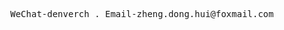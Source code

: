 <!--
### Hi there is tinyRipple...👋
-->

<!--
**tinyRipple/tinyRipple** is a ✨ _special_ ✨ repository because its `README.md` (this file) appears on your GitHub profile.

Here are some ideas to get you started:

- 🔭 I’m currently working on ...
- 🌱 I’m currently learning ...
- 👯 I’m looking to collaborate on ...
- 🤔 I’m looking for help with ...
- 💬 Ask me about ...
- 📫 How to reach me: ...
- 😄 Pronouns: ...
- ⚡ Fun fact: ...
- 😀 热爱开源 热爱 Coding
- 😄 享受生活 享受当下
-->
<!--
- 🔭 目前就读于浙江工业大学数据科学与大数据技术专业
- 🌱 秃头刷 LeetCode 中，学习前端，~~接触数据挖掘、机器学习~~，会一点 Hadoop ~~和Spark~~
- ✨ 希望能成为一名优秀的前端开发者
- ⚡ [![PersonalWebsite](https://img.shields.io/badge/PersonalWebsite-http%3A%2F%2Fzhengdh.top%2F-DB7D74)](http://zhengdh.top/)
-->
<!--
- 💬 ![WeChat](https://img.shields.io/badge/WeChat-zhengdonghui0120-1AAD19)
- 📫 [![E-mail](https://img.shields.io/badge/E--mail-zheng.dong.hui%40foxmail.com-orange)](mailto:zheng.dong.hui@foxmail.com)
-->
<!--
[![](https://github-readme-stats.vercel.app/api?username=tinyRipple&show_icons=true&icon_color=CE1D2D&text_color=718096&bg_color=ffffff&hide_title=true")](https://github.com/tinyRipple)
-->
<p align="center">
  <samp>
    <span>WeChat-denverch</span> .
    <span>Email-zheng.dong.hui@foxmail.com</span>
  </samp>
</p>
